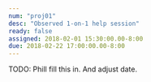 ```yaml
---
num: "proj01"
desc: "Observed 1-on-1 help session"
ready: false 
assigned: 2018-02-01 15:30:00.00-8:00
due: 2018-02-22 17:00:00.00-8:00
---
```


TODO: Phill fill this in.   And adjust date.
